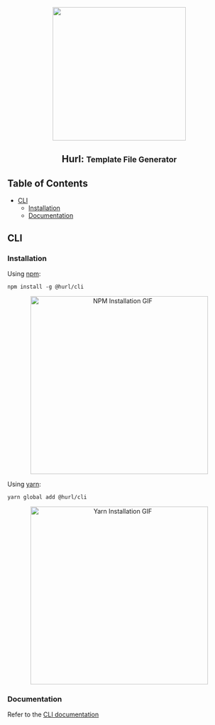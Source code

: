 <p align="center"><img src="https://raw.githubusercontent.com/hurl-org/hurl/main/static/logo-dark.png" width="300"><p>

<h2 align="center">Hurl: <small>Template File Generator</small></h2>

## Table of Contents <!-- omit in toc -->

- [CLI](#cli)
  - [Installation](#installation)
  - [Documentation](#documentation)

## CLI

### Installation

Using [npm](https://www.npmjs.com):

```shell
npm install -g @hurl/cli
```

<p align="center"><img src="https://raw.githubusercontent.com/hurl-org/hurl/main/packages/cli/static/installation-npm.gif" alt="NPM Installation GIF" width="400"></img></p>

Using [yarn](https://yarnpkg.com/):

```shell
yarn global add @hurl/cli
```

<p align="center"><img src="https://raw.githubusercontent.com/hurl-org/hurl/main/packages/cli/static/installation-yarn.gif" alt="Yarn Installation GIF" width="400"></img></p>

### Documentation

Refer to the [CLI documentation](https://github.com/hurl-org/hurl/tree/main/packages/cli#readme)
